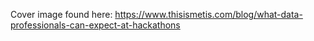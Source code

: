 Cover image found here: https://www.thisismetis.com/blog/what-data-professionals-can-expect-at-hackathons

